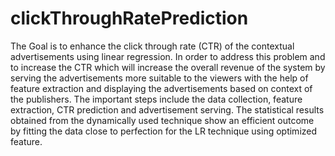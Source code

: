 # clickThroughRatePrediction

The Goal is to enhance the click through rate (CTR) of the contextual advertisements using linear regression. In order to address this problem and to increase the CTR which will
increase the overall revenue of the system by serving the advertisements more suitable to the viewers with the help of feature extraction and displaying the advertisements based on
context of the publishers. The important steps include the data collection, feature extraction, CTR prediction and advertisement serving. The statistical results obtained from the
dynamically used technique show an efficient outcome by fitting the data close to perfection for the LR technique using optimized feature.
